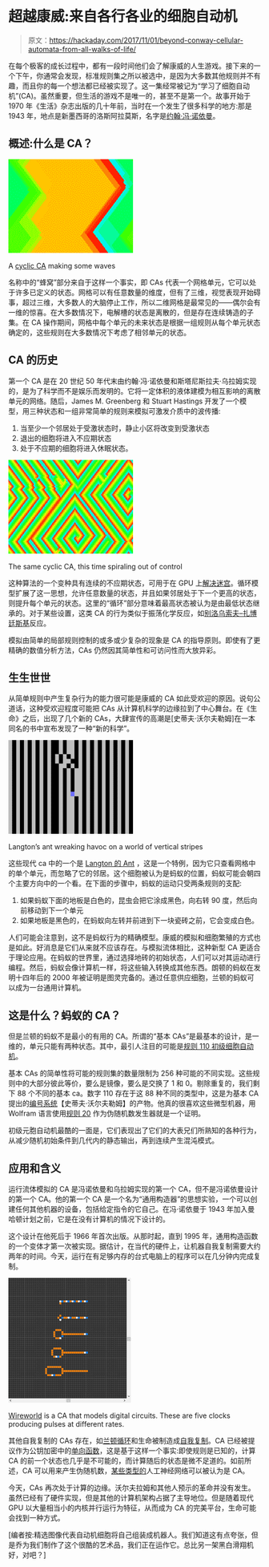 # 超越康威:来自各行各业的细胞自动机

> 原文：<https://hackaday.com/2017/11/01/beyond-conway-cellular-automata-from-all-walks-of-life/>

在每个极客的成长过程中，都有一段时间他们会了解康威的人生游戏。接下来的一个下午，你通常会发现，标准规则集之所以被选中，是因为大多数其他规则并不有趣，而且你的每一个想法都已经被实现了。这一集经常被记为“学习了细胞自动机”(CA)。虽然重要，但生活的游戏不是唯一的，甚至不是第一个。故事开始于 1970 年《生活》杂志出版的几十年前，当时在一个发生了很多科学的地方:那是 1943 年，地点是新墨西哥的洛斯阿拉莫斯，名字是[约翰·冯·诺依曼](https://en.wikipedia.org/wiki/John_von_Neumann)。

## 概述:什么是 CA？

[![](img/ccf924530cce00c6fcab5fb0ecbf811a.png)](https://www.youtube.com/watch?v=8ZviXPlIhj4&list=PLYX-gWUd7Z1xsAg5cEBlxBzv9LL77lM5N&index=2)

A [cyclic CA](https://en.wikipedia.org/wiki/Cyclic_cellular_automaton) making some waves

名称中的“蜂窝”部分来自于这样一个事实，即 CAs 代表一个网格单元，它可以处于许多已定义的状态。网格可以有任意数量的维度，但有了三维，视觉表现开始碍事，超过三维，大多数人的大脑停止工作，所以二维网格是最常见的——偶尔会有一维的惊喜。在大多数情况下，电解槽的状态是离散的，但是存在连续铸造的子集。在 CA 操作期间，网格中每个单元的未来状态是根据一组规则从每个单元状态确定的，这些规则在大多数情况下考虑了相邻单元的状态。

## CA 的历史

第一个 CA 是在 20 世纪 50 年代末由约翰·冯·诺依曼和斯塔尼斯拉夫·乌拉姆实现的，是为了科学而不是娱乐而发明的。它将一定体积的液体建模为相互影响的离散单元的网络。随后，James M. Greenberg 和 Stuart Hastings 开发了一个模型，用三种状态和一组非常简单的规则来模拟可激发介质中的波传播:

1.  当至少一个邻居处于受激状态时，静止小区将改变到受激状态
2.  退出的细胞将进入不应期状态
3.  处于不应期的细胞将进入休眠状态。

[![](img/b3f7f53324bc0777cb585c8a422c4714.png)](https://www.youtube.com/watch?v=DqLwb_5iMLM&list=PLYX-gWUd7Z1xsAg5cEBlxBzv9LL77lM5N&index=1)

The same cyclic CA, this time spiraling out of control

这种算法的一个变种具有连续的不应期状态，可用于在 GPU 上[解决迷宫](https://hackaday.com/2017/10/23/solving-mazes-with-graphics-cards/)。循环模型扩展了这一思想，允许任意数量的状态，并且如果邻居处于下一个更高的状态，则提升每个单元的状态。这里的“循环”部分意味着最高状态被认为是由最低状态继承的。对于某些设置，这类 CA 的行为类似于振荡化学反应，如[别洛乌索夫–扎博廷斯基](https://www.youtube.com/watch?v=PpyKSRo8Iec)反应。

模拟由简单的局部规则控制的或多或少复杂的现象是 CA 的指导原则。即使有了更精确的数值分析方法，CAs 仍然因其简单性和可访问性而大放异彩。

## 生生世世

从简单规则中产生复杂行为的能力很可能是康威的 CA 如此受欢迎的原因。说句公道话，这种受欢迎程度可能把 CAs 从计算机科学的边缘拉到了中心舞台。在《生命》之后，出现了几个新的 CAs，大肆宣传的高潮是[史蒂夫·沃尔夫勒姆]在一本同名的书中宣布发现了一种“新的科学”。

[![](img/da51afa4698bbe622804bdb406be3383.png)](https://www.youtube.com/watch?v=UxuAM8zqPyY&list=PLYX-gWUd7Z1xsAg5cEBlxBzv9LL77lM5N&index=4)

Langton’s ant wreaking havoc on a world of vertical stripes

这些现代 ca 中的一个是 [Langton 的 Ant](https://en.wikipedia.org/wiki/Langton%27s_ant) ，这是一个特例，因为它只查看网格中的单个单元，而忽略了它的邻居。这个细胞被认为是蚂蚁的位置，蚂蚁可能会朝四个主要方向中的一个看。在下面的步骤中，蚂蚁的运动只受两条规则的支配:

1.  如果蚂蚁下面的地板是白色的，昆虫会把它涂成黑色，向右转 90 度，然后向前移动到下一个单元
2.  如果地板是黑色的，在蚂蚁向左转并前进到下一块瓷砖之前，它会变成白色。

人们可能会注意到，这不是蚂蚁行为的精确模型。康威的模拟和细胞繁殖的方式也是如此。好消息是它们从来就不应该存在。与模拟流体相比，这种新型 CA 更适合于理论应用。在蚂蚁的世界里，通过选择地砖的初始状态，人们可以对其运动进行编程。然后，蚂蚁会像计算机一样，将这些输入转换成其他东西。朗顿的蚂蚁在发明十四年后的 2000 年被证明是图灵完备的。通过任意供应细胞，兰顿的蚂蚁可以成为一台通用计算机。

## 这是什么？蚂蚁的 CA？

但是兰顿的蚂蚁不是最小的有用的 CA。所谓的“基本 CAs”是最基本的设计，是一维的，单元只能有两种状态。其中，最引人注目的可能是[规则 110 初级细胞自动机](http://www.wolframalpha.com/input/?i=rule+110)。

基本 CAs 的简单性将可能的规则集的数量限制为 256 种可能的不同实现。这些规则中的大部分彼此等价，要么是镜像，要么是交换了 1 和 0。剔除重复的，我们剩下 88 个不同的基本 ca。数字 110 存在于这 88 种不同的类型中，这是为基本 CA 提出的[编号系统](http://mathworld.wolfram.com/ElementaryCellularAutomaton.html)【史蒂夫·沃尔夫勒姆】的产物。他真的很喜欢这些微型机器，用 Wolfram 语言使用[规则 20](http://www.wolframalpha.com/input/?i=rule+20) 作为伪随机数发生器就是一个证明。

初级元胞自动机最酷的一面是，它们表现出了它们的大表兄们所熟知的各种行为，从减少随机初始条件到几代内的静态输出，再到连续产生混沌模式。

## 应用和含义

运行流体模拟的 CA 是冯诺依曼和乌拉姆实现的第一个 CA，但不是冯诺依曼设计的第一个 CA。他的第一个 CA 是一个名为“通用构造器”的思想实验，一个可以创建任何其他机器的设备，包括给定指令的它自己。在冯·诺依曼于 1943 年加入曼哈顿计划之前，它是在没有计算机的情况下设计的。

这个设计在他死后于 1966 年首次出版。从那时起，直到 1995 年，通用构造函数的一个变体才第一次被实现。据估计，在当代的硬件上，让机器自我复制需要大约两年的时间。今天，运行在有足够内存的台式电脑上的程序可以在几分钟内完成复制。

[![](img/312f814e2ddca5910c1b20a81b83ee5a.png)](https://www.youtube.com/watch?v=Cbgu06jyMy8&index=5&list=PLYX-gWUd7Z1xsAg5cEBlxBzv9LL77lM5N)

[Wireworld](https://en.wikipedia.org/wiki/Wireworld) is a CA that models digital circuits. These are five clocks producing pulses at different rates.

其他自我复制的 CAs 存在，如[兰顿循环](https://en.wikipedia.org/wiki/Langton%27s_loops)和生命被制造成[自我复制](https://www.youtube.com/watch?v=xP5-iIeKXE8)。CA 已经被提议作为公钥加密中的[单向函数](https://en.wikipedia.org/wiki/One-way_function)，这是基于这样一个事实:即使规则是已知的，计算 CA 的前一个状态也几乎是不可能的，而计算随后的状态是微不足道的。如前所述，CA 可以用来产生伪随机数，[某些类型的](https://en.wikipedia.org/wiki/CoDi)人工神经网络可以被认为是 CA。

今天，CAs 再次处于计算的边缘。沃尔夫拉姆和其他人预示的革命并没有发生。虽然已经有了硬件实现，但是其他的计算机架构占据了主导地位。但是随着现代 GPU 以大量相当小的内核并行运行为特征，从而成为 CA 的完美平台，生命可能会找到一种方式。

[编者按:精选图像代表自动机细胞将自己组装成机器人。我们知道这有点夸张，但是乔为我们制作了这个很酷的艺术品，我们正在运作它。总比另一架黑白滑翔机好，对吧？]